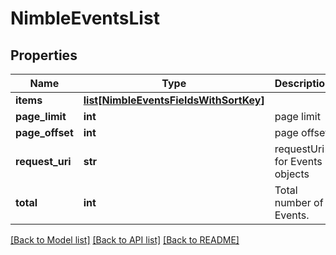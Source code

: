 # NimbleEventsList

## Properties
Name | Type | Description | Notes
------------ | ------------- | ------------- | -------------
**items** | [**list[NimbleEventsFieldsWithSortKey]**](NimbleEventsFieldsWithSortKey.md) |  | [optional] 
**page_limit** | **int** | page limit | [optional] 
**page_offset** | **int** | page offset | [optional] 
**request_uri** | **str** | requestUri for Events objects | [optional] 
**total** | **int** | Total number of Events. | [optional] 

[[Back to Model list]](../README.md#documentation-for-models) [[Back to API list]](../README.md#documentation-for-api-endpoints) [[Back to README]](../README.md)


